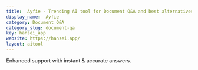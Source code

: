 ```yaml
---
title:  Ayfie - Trending AI tool for Document Q&A and best alternatives
display_name:  Ayfie
category: Document Q&A
category_slug: document-qa
key: hansei_app
website: https://hansei.app/
layout: aitool
---
```


Enhanced support with instant & accurate answers.
